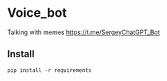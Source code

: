 # Voice_bot

Talking with memes
https://t.me/SergeyChatGPT_Bot

## Install
    pip install -r requirements